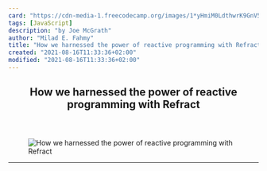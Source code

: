 ```yaml
---
card: "https://cdn-media-1.freecodecamp.org/images/1*yHmiM0LdthwrK9GnV5MXWw.jpeg"
tags: [JavaScript]
description: "by Joe McGrath"
author: "Milad E. Fahmy"
title: "How we harnessed the power of reactive programming with Refract"
created: "2021-08-16T11:33:36+02:00"
modified: "2021-08-16T11:33:36+02:00"
---
```

<div class="site-wrapper">
<main id="site-main" class="site-main outer">
<div class="inner">
<article class="post-full post tag-javascript tag-react tag-technology tag-programming tag-open-source ">
<header class="post-full-header">
<h1 class="post-full-title">How we harnessed the power of reactive programming with Refract</h1>
</header>
<figure class="post-full-image">
<picture>
<source media="(max-width: 700px)" sizes="1px" srcset="data:image/gif;base64,R0lGODlhAQABAIAAAAAAAP///yH5BAEAAAAALAAAAAABAAEAAAIBRAA7 1w">
<source media="(min-width: 701px)" sizes="(max-width: 800px) 400px,
(max-width: 1170px) 700px,
1400px" srcset="https://cdn-media-1.freecodecamp.org/images/1*yHmiM0LdthwrK9GnV5MXWw.jpeg 300w,
https://cdn-media-1.freecodecamp.org/images/1*yHmiM0LdthwrK9GnV5MXWw.jpeg 600w,
https://cdn-media-1.freecodecamp.org/images/1*yHmiM0LdthwrK9GnV5MXWw.jpeg 1000w,
https://cdn-media-1.freecodecamp.org/images/1*yHmiM0LdthwrK9GnV5MXWw.jpeg 2000w">
<img onerror="this.style.display='none'" src="https://cdn-media-1.freecodecamp.org/images/1*yHmiM0LdthwrK9GnV5MXWw.jpeg" alt="How we harnessed the power of reactive programming with Refract">
</picture>
</figure>
<section class="post-full-content">
<div class="post-content medium-migrated-article">
</div>
<hr>
</section>
</article>
</div>
</main>
</div>
<!-- Google Tag Manager (noscript) -->
<!-- End Google Tag Manager (noscript) -->
